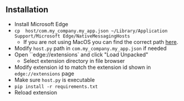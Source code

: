 ## Installation
* Install Microsoft Edge
* `cp  host/com.my_company.my_app.json ~/Library/Application Support/Microsoft Edge/NativeMessagingHosts`
	* If you are not using MacOS you can find the correct path [here](https://docs.microsoft.com/en-us/microsoft-edge/extensions-chromium/developer-guide/native-messaging?tabs=macos).
* Modify `host.py` path in `com.my_company.my_app.json` if needed
* Open ``edge://extensions` and click "Load Unpacked"
	* Select extension directory in file browser
* Modify extension id to match the extension id shown in `edge://extensions` page
* Make sure `host.py` is executable
* `pip install -r requirements.txt`
* Reload extension